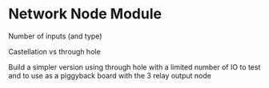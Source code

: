 # Network Node Module





Number of inputs (and type)



Castellation vs through hole



Build a simpler version using through hole with a limited number of IO to test and to use as a piggyback board with the 3 relay output node






